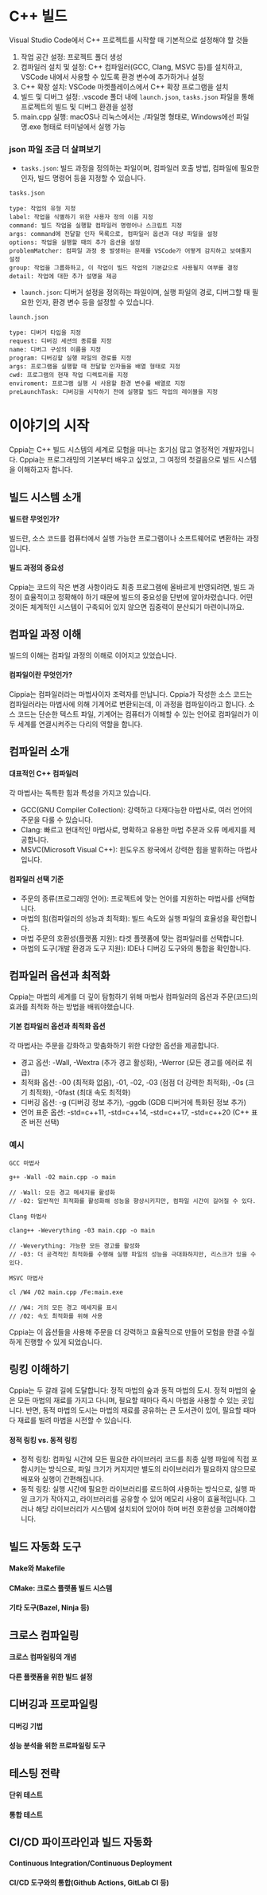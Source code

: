 # C++ 빌드
Visual Studio Code에서 C++ 프로젝트를 시작할 때 기본적으로 설정해야 할 것들  
1. 작업 공간 설정: 프로젝트 폴더 생성
2. 컴파일러 설치 및 설정: C++ 컴파일러(GCC, Clang, MSVC 등)를 설치하고, VSCode 내에서 사용할 수 있도록 환경 변수에 추가하거나 설정
3. C++ 확장 설치: VSCode 마켓플레이스에서 C++ 확장 프로그램을 설치
4. 빌드 및 디버그 설정: .vscode 폴더 내에 `launch.json`, `tasks.json` 파일을 통해 프로젝트의 빌드 및 디버그 환경을 설정
5. main.cpp 실행: macOS나 리눅스에서는 ./파일명 형태로, Windows에선 파일명.exe 형태로 터미널에서 실행 가능

### json 파일 조금 더 살펴보기
- `tasks.json`: 빌드 과정을 정의하는 파일이며, 컴파일러 호출 방법, 컴파일에 필요한 인자, 빌드 명령어 등을 지정할 수 있습니다.
```
tasks.json

type: 작업의 유형 지정
label: 작업을 식별하기 위한 사용자 정의 이름 지정
command: 빌드 작업을 실행할 컴파일러 명령어나 스크립트 지정
args: command에 전달할 인자 목록으로, 컴파일러 옵션과 대상 파일을 설정
options: 작업을 실행할 때의 추가 옵션을 설정
problemMatcher: 컴파일 과정 중 발생하는 문제를 VSCode가 어떻게 감지하고 보여줄지 설정
group: 작업을 그룹화하고, 이 작업이 빌드 작업의 기본값으로 사용될지 여부를 결정
detail: 작업에 대한 추가 설명을 제공

```
- `launch.json`: 디버거 설정을 정의하는 파일이며, 실행 파일의 경로, 디버그할 때 필요한 인자, 환경 변수 등을 설정할 수 있습니다.
```
launch.json

type: 디버거 타입을 지정
request: 디버깅 세션의 종류를 지정
name: 디버그 구성의 이름을 지정
program: 디버깅할 실행 파일의 경로를 지정
args: 프로그램을 실행할 때 전달할 인자들을 배열 형태로 지정
cwd: 프로그램의 현재 작업 디렉토리를 지정
enviroment: 프로그램 실행 시 사용할 환경 변수를 배열로 지정
preLaunchTask: 디버깅을 시작하기 전에 실행할 빌드 작업의 레이블을 지정
```

# 이야기의 시작
Cppia는 C++ 빌드 시스템의 세계로 모험을 떠나는 호기심 많고 열정적인 개발자입니다. Cppia는 프로그래밍의 기본부터 배우고 싶었고, 그 여정의 첫걸음으로 빌드 시스템을 이해하고자 합니다.
## 빌드 시스템 소개
#### 빌드란 무엇인가?
빌드란, 소스 코드를 컴퓨터에서 실행 가능한 프로그램이나 소프트웨어로 변환하는 과정입니다.
#### 빌드 과정의 중요성
Cppia는 코드의 작은 변경 사항이라도 최종 프로그램에 올바르게 반영되려면, 빌드 과정이 효율적이고 정확해야 하기 때문에 빌드의 중요성을 단번에 알아차렸습니다. 어떤 것이든 체계적인 시스템이 구축되어 있지 않으면 집중력이 분산되기 마련이니까요.
## 컴파일 과정 이해
빌드의 이해는 컴파일 과정의 이해로 이어지고 있었습니다. 
#### 컴파일이란 무엇인가?
Cippia는 컴파일러라는 마법사이자 조력자를 만납니다. Cppia가 작성한 소스 코드는 컴파일러라는 마법사에 의해 기계어로 변환되는데, 이 과정을 컴파일이라고 합니다. 소스 코드는 단순한 텍스트 파일, 기계어는 컴퓨터가 이해할 수 있는 언어로 컴파일러가 이 두 세계를 연결시켜주는 다리의 역할을 합니다.
## 컴파일러 소개
#### 대표적인 C++ 컴파일러
각 마법사는 독특한 힘과 특성을 가지고 있습니다.
- GCC(GNU Compiler Collection): 강력하고 다재다능한 마법사로, 여러 언어의 주문을 다룰 수 있습니다.
- Clang: 빠르고 현대적인 마법사로, 명확하고 유용한 마법 주문과 오류 메세지를 제공합니다.
- MSVC(Microsoft Visual C++): 윈도우즈 왕국에서 강력한 힘을 발휘하는 마법사입니다.
#### 컴파일러 선택 기준
- 주문의 종류(프로그래밍 언어): 프로젝트에 맞는 언어를 지원하는 마법사를 선택합니다.
- 마법의 힘(컴파일러의 성능과 최적화): 빌드 속도와 실행 파일의 효율성을 확인합니다.
- 마법 주문의 호환성(플랫폼 지원): 타겟 플랫폼에 맞는 컴파일러를 선택합니다.
- 마법의 도구(개발 환경과 도구 지원): IDE나 디버깅 도구와의 통합을 확인합니다.
## 컴파일러 옵션과 최적화
Cppia는 마법의 세계를 더 깊이 탐험하기 위해 마법사 컴파일러의 옵션과 주문(코드)의 효과를 최적화 하는 방법을 배워야했습니다.
#### 기본 컴파일러 옵션과 최적화 옵션
각 마법사는 주문을 강화하고 맞춤화하기 위한 다양한 옵션을 제공합니다.
- 경고 옵션: -Wall, -Wextra (추가 경고 활성화), -Werror (모든 경고를 에러로 취급)
- 최적화 옵션: -00 (최적화 없음), -01, -02, -03 (점점 더 강력한 최적화), -0s (크기 최적화), -0fast (최대 속도 최적화)
- 디버깅 옵션: -g (디버깅 정보 추가), -ggdb (GDB 디버거에 특화된 정보 추가)
- 언어 표준 옵션: -std=c++11, -std=c++14, -std=c++17, -std=c++20 (C++ 표준 버전 선택)

### 예시
```
GCC 마법사

g++ -Wall -02 main.cpp -o main

// -Wall: 모든 경고 메세지를 활성화
// -02: 일반적인 최적화를 활성화해 성능을 향상시키지만, 컴파일 시간이 길어질 수 있다.
```

```
Clang 마법사

clang++ -Weverything -03 main.cpp -o main

// -Weverything: 가능한 모든 경고를 활성화
// -03: 더 공격적인 최적화를 수행해 실행 파일의 성능을 극대화하지만, 리스크가 있을 수 있다.
```

```
MSVC 마법사

cl /W4 /02 main.cpp /Fe:main.exe

// /W4: 거의 모든 경고 메세지를 표시
// /02: 속도 최적화를 위해 사용
```

Cppia는 이 옵션들을 사용해 주문을 더 강력하고 효율적으로 만들어 모험을 한결 수월하게 진행할 수 있게 되었습니다.
## 링킹 이해하기
Cppia는 두 갈래 길에 도달합니다: 정적 마법의 숲과 동적 마법의 도시. 정적 마법의 숲은 모든 마법의 재료를 가지고 다니며, 필요할 때마다 즉시 마법을 사용할 수 있는 곳입니다. 반면, 동적 마법의 도시는 마법의 재료를 공유하는 큰 도서관이 있어, 필요할 때마다 재료를 빌려 마법을 시전할 수 있습니다.
#### 정적 링킹 vs. 동적 링킹
- 정적 링킹: 컴파일 시간에 모든 필요한 라이브러리 코드를 최종 실행 파일에 직접 포함시키는 방식으로, 파일 크기가 커지지만 별도의 라이브러리가 필요하지 않으므로 배포와 실행이 간편해집니다.
- 동적 링킹: 실행 시간에 필요한 라이브러리를 로드하여 사용하는 방식으로, 실행 파일 크기가 작아지고, 라이브러리를 공유할 수 있어 메모리 사용이 효율적입니다. 그러나 해당 라이브러리가 시스템에 설치되어 있어야 하며 버전 호환성을 고려해야합니다.
## 빌드 자동화 도구
#### Make와 Makefile
#### CMake: 크로스 플랫폼 빌드 시스템
#### 기타 도구(Bazel, Ninja 등)
## 크로스 컴파일링
#### 크로스 컴파일링의 개념
#### 다른 플랫폼을 위한 빌드 설정
## 디버깅과 프로파일링
#### 디버깅 기법
#### 성능 분석을 위한 프로파일링 도구
## 테스팅 전략
#### 단위 테스트
#### 통합 테스트
## CI/CD 파이프라인과 빌드 자동화
#### Continuous Integration/Continuous Deployment
#### CI/CD 도구와의 통합(Github Actions, GitLab CI 등)